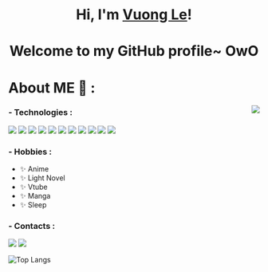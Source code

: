 <h1 align="center">Hi, I'm <a href="https://www.facebook.com/vuong.lethanh.315/">Vuong Le</a>!</h1>
<h1 align="center">Welcome to my GitHub profile~ OwO</h1>

# About ME 💬 :

<img src="https://acegif.com/wp-content/gif/anime-sleep-31.gif" align="right">

### - Technologies :
<div>
<img src="https://img.shields.io/badge/html5-%23E34F26.svg?style=for-the-badge&logo=html5&logoColor=white" />
<img src="https://img.shields.io/badge/css3-%231572B6.svg?style=for-the-badge&logo=css3&logoColor=white" />
<img src="https://img.shields.io/badge/javascript-%23323330.svg?style=for-the-badge&logo=javascript&logoColor=%23F7DF1E" />
<img src="https://img.shields.io/badge/typescript-%23007ACC.svg?style=for-the-badge&logo=typescript&logoColor=white" />
<img src="https://img.shields.io/badge/react-%2320232a.svg?style=for-the-badge&logo=react&logoColor=%2361DAFB" />
<img src="https://img.shields.io/badge/tailwindcss-%2338B2AC.svg?style=for-the-badge&logo=tailwind-css&logoColor=white" />
<img src="https://img.shields.io/badge/node.js-6DA55F?style=for-the-badge&logo=node.js&logoColor=white" />
<img src="https://img.shields.io/badge/express.js-%23404d59.svg?style=for-the-badge&logo=express&logoColor=%2361DAFB" />
<img src="https://img.shields.io/badge/MUI-%230081CB.svg?style=for-the-badge&logo=mui&logoColor=white" />
<img src="https://img.shields.io/badge/SASS-hotpink.svg?style=for-the-badge&logo=SASS&logoColor=white" />
<img src="https://img.shields.io/badge/Next-black?style=for-the-badge&logo=next.js&logoColor=white" />
</div>

### - Hobbies : 
- ✨ Anime
- ✨ Light Novel
- ✨ Vtube
- ✨ Manga
- ✨ Sleep

### - Contacts :
<a href="https://www.facebook.com/vuong.lethanh.315/"><img src="https://img.shields.io/badge/Facebook-1877F2?style=for-the-badge&logo=facebook&logoColor=white" /></a>
<a href="https://discord.com"><img src="https://img.shields.io/badge/Elaine%238063%20-%237289DA.svg?&style=for-the-badge&logo=discord&logoColor=white" /></a>


![Top Langs](https://github-readme-stats.vercel.app/api/top-langs/?username=vuongle2609&hide=TeX)
</br>
</br>
</br>
